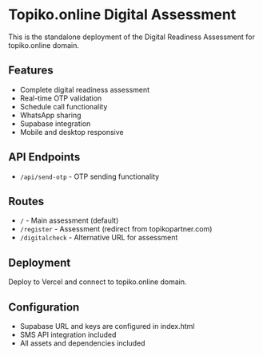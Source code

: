 # Topiko.online Digital Assessment

This is the standalone deployment of the Digital Readiness Assessment for topiko.online domain.

## Features
- Complete digital readiness assessment
- Real-time OTP validation
- Schedule call functionality
- WhatsApp sharing
- Supabase integration
- Mobile and desktop responsive

## API Endpoints
- `/api/send-otp` - OTP sending functionality

## Routes
- `/` - Main assessment (default)
- `/register` - Assessment (redirect from topikopartner.com)
- `/digitalcheck` - Alternative URL for assessment

## Deployment
Deploy to Vercel and connect to topiko.online domain.

## Configuration
- Supabase URL and keys are configured in index.html
- SMS API integration included
- All assets and dependencies included